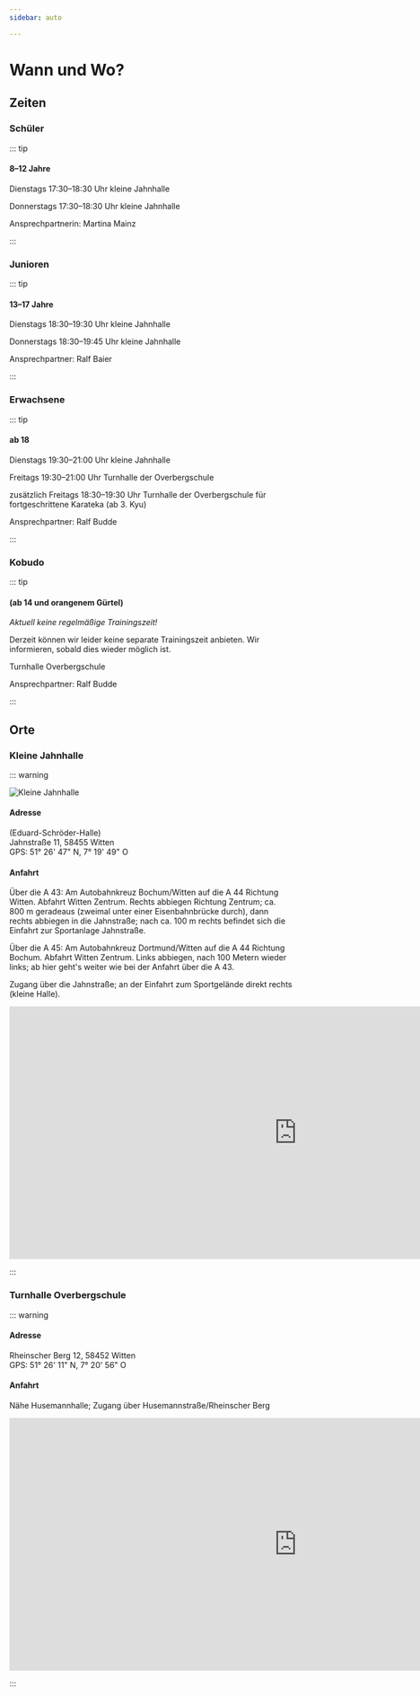 ```yaml
---
sidebar: auto

---
```

# Wann und Wo?

## Zeiten

### Schüler

::: tip

#### 8–12 Jahre

Dienstags
17:30–18:30 Uhr
kleine Jahnhalle

Donnerstags
17:30–18:30 Uhr
kleine Jahnhalle

Ansprechpartnerin: Martina Mainz

:::

### Junioren

::: tip

#### 13–17 Jahre

Dienstags
18:30–19:30 Uhr
kleine Jahnhalle

Donnerstags
18:30–19:45 Uhr
kleine Jahnhalle

Ansprechpartner: Ralf Baier

:::

### Erwachsene

::: tip

#### ab 18

Dienstags
19:30–21:00 Uhr
kleine Jahnhalle

Freitags
19:30–21:00 Uhr
Turnhalle der Overbergschule

zusätzlich Freitags
18:30–19:30 Uhr
Turnhalle der Overbergschule
für fortgeschrittene Karateka (ab 3. Kyu)

Ansprechpartner: Ralf Budde

:::

### Kobudo

::: tip

#### (ab 14 und orangenem Gürtel)

_Aktuell keine regelmäßige Trainingszeit!_

Derzeit können wir leider keine separate Trainingszeit anbieten. Wir informieren, sobald dies wieder möglich ist.

Turnhalle Overbergschule

Ansprechpartner: Ralf Budde

:::

## Orte

### Kleine Jahnhalle

::: warning

![Kleine Jahnhalle](/img/jahnhalle.jpg)

#### Adresse

(Eduard-Schröder-Halle)  
Jahnstraße 11, 58455 Witten  
GPS: 51° 26' 47" N, 7° 19' 49" O

#### Anfahrt

Über die A 43: Am Autobahnkreuz Bochum/Witten auf die A 44 Richtung Witten. Abfahrt Witten Zentrum. Rechts abbiegen Richtung Zentrum; ca. 800 m geradeaus (zweimal unter einer Eisenbahnbrücke durch), dann rechts abbiegen in die Jahnstraße; nach ca. 100 m rechts befindet sich die Einfahrt zur Sportanlage Jahnstraße.

Über die A 45: Am Autobahnkreuz Dortmund/Witten auf die A 44 Richtung Bochum. Abfahrt Witten Zentrum. Links abbiegen, nach 100 Metern wieder links; ab hier geht's weiter wie bei der Anfahrt über die A 43.

Zugang über die Jahnstraße; an der Einfahrt zum Sportgelände direkt rechts (kleine Halle).

<iframe class="googleMaps" src="https://www.google.com/maps/embed?pb=!1m14!1m8!1m3!1d9946.534998904579!2d7.321360973323033!3d51.446519716732816!3m2!1i1024!2i768!4f13.1!3m3!1m2!1s0x47b921fae29ae21b%3A0xb8e616d3fb2356d!2sJahnhalle+Witten!5e0!3m2!1sde!2sde!4v1515680090067" width="1024" height="450" frameborder="0" style="border:0" allowfullscreen></iframe>

:::

### Turnhalle Overbergschule

::: warning

#### Adresse

Rheinscher Berg 12, 58452 Witten  
GPS: 51° 26' 11" N, 7° 20' 56" O

#### Anfahrt

Nähe Husemannhalle; Zugang über Husemannstraße/Rheinscher Berg

<iframe class="googleMaps" src="https://www.google.com/maps/embed?pb=!1m18!1m12!1m3!1d2091.4544699771022!2d7.34618651998421!3d51.4366251989116!2m3!1f0!2f0!3f0!3m2!1i1024!2i768!4f13.1!3m3!1m2!1s0x47b922197498df23%3A0xa299360d63f14bf3!2sOverbergschule!5e0!3m2!1sde!2sde!4v1515680638888" width="1024" height="450" frameborder="0" style="border:0" allowfullscreen></iframe>

:::

<fussnote />